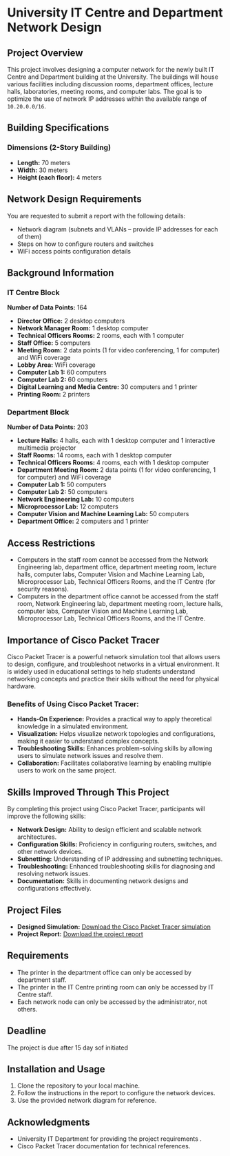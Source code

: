 # University IT Centre and Department Network Design

## Project Overview

This project involves designing a computer network for the newly built IT Centre and Department building at the University. The buildings will house various facilities including discussion rooms, department offices, lecture halls, laboratories, meeting rooms, and computer labs. The goal is to optimize the use of network IP addresses within the available range of `10.20.0.0/16`.

## Building Specifications

### Dimensions (2-Story Building)
- **Length:** 70 meters
- **Width:** 30 meters
- **Height (each floor):** 4 meters

## Network Design Requirements

You are requested to submit a report with the following details:
- Network diagram (subnets and VLANs – provide IP addresses for each of them)
- Steps on how to configure routers and switches
- WiFi access points configuration details

## Background Information

### IT Centre Block
**Number of Data Points:** 164
- **Director Office:** 2 desktop computers
- **Network Manager Room:** 1 desktop computer
- **Technical Officers Rooms:** 2 rooms, each with 1 computer
- **Staff Office:** 5 computers
- **Meeting Room:** 2 data points (1 for video conferencing, 1 for computer) and WiFi coverage
- **Lobby Area:** WiFi coverage
- **Computer Lab 1:** 60 computers
- **Computer Lab 2:** 60 computers
- **Digital Learning and Media Centre:** 30 computers and 1 printer
- **Printing Room:** 2 printers

### Department Block
**Number of Data Points:** 203
- **Lecture Halls:** 4 halls, each with 1 desktop computer and 1 interactive multimedia projector
- **Staff Rooms:** 14 rooms, each with 1 desktop computer
- **Technical Officers Rooms:** 4 rooms, each with 1 desktop computer
- **Department Meeting Room:** 2 data points (1 for video conferencing, 1 for computer) and WiFi coverage
- **Computer Lab 1:** 50 computers
- **Computer Lab 2:** 50 computers
- **Network Engineering Lab:** 10 computers
- **Microprocessor Lab:** 12 computers
- **Computer Vision and Machine Learning Lab:** 50 computers
- **Department Office:** 2 computers and 1 printer

## Access Restrictions

- Computers in the staff room cannot be accessed from the Network Engineering lab, department office, department meeting room, lecture halls, computer labs, Computer Vision and Machine Learning Lab, Microprocessor Lab, Technical Officers Rooms, and the IT Centre (for security reasons).
- Computers in the department office cannot be accessed from the staff room, Network Engineering lab, department meeting room, lecture halls, computer labs, Computer Vision and Machine Learning Lab, Microprocessor Lab, Technical Officers Rooms, and the IT Centre.

## Importance of Cisco Packet Tracer

Cisco Packet Tracer is a powerful network simulation tool that allows users to design, configure, and troubleshoot networks in a virtual environment. It is widely used in educational settings to help students understand networking concepts and practice their skills without the need for physical hardware. 

### Benefits of Using Cisco Packet Tracer:
- **Hands-On Experience:** Provides a practical way to apply theoretical knowledge in a simulated environment.
- **Visualization:** Helps visualize network topologies and configurations, making it easier to understand complex concepts.
- **Troubleshooting Skills:** Enhances problem-solving skills by allowing users to simulate network issues and resolve them.
- **Collaboration:** Facilitates collaborative learning by enabling multiple users to work on the same project.

## Skills Improved Through This Project
By completing this project using Cisco Packet Tracer, participants will improve the following skills:
- **Network Design:** Ability to design efficient and scalable network architectures.
- **Configuration Skills:** Proficiency in configuring routers, switches, and other network devices.
- **Subnetting:** Understanding of IP addressing and subnetting techniques.
- **Troubleshooting:** Enhanced troubleshooting skills for diagnosing and resolving network issues.
- **Documentation:** Skills in documenting network designs and configurations effectively.

## Project Files
- **Designed Simulation:** [Download the Cisco Packet Tracer simulation](https://github.com/HemakanthNatkunaraja/Computer_Network_configuration/blob/main/2020e050_data%20network.pkt)
- **Project Report:** [Download the project report](https://github.com/HemakanthNatkunaraja/Computer_Network_configuration/blob/main/Network_designing_forIT_department.pdf)

## Requirements
- The printer in the department office can only be accessed by department staff.
- The printer in the IT Centre printing room can only be accessed by IT Centre staff.
- Each network node can only be accessed by the administrator, not others.

## Deadline
The project is due after 15 day sof initiated

## Installation and Usage
1. Clone the repository to your local machine.
2. Follow the instructions in the report to configure the network devices.
3. Use the provided network diagram for reference.



## Acknowledgments
- University IT Department for providing the project requirements .
- Cisco Packet Tracer documentation for technical references.
